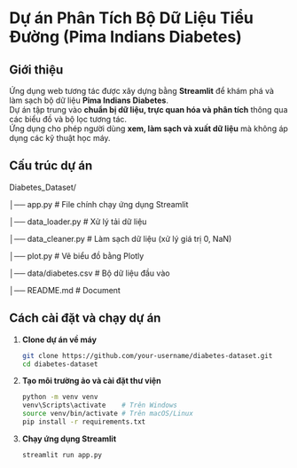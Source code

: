 # Dự án Phân Tích Bộ Dữ Liệu Tiểu Đường (Pima Indians Diabetes)

## Giới thiệu
Ứng dụng web tương tác được xây dựng bằng **Streamlit** để khám phá và làm sạch bộ dữ liệu **Pima Indians Diabetes**.  
Dự án tập trung vào **chuẩn bị dữ liệu, trực quan hóa và phân tích** thông qua các biểu đồ và bộ lọc tương tác.  
Ứng dụng cho phép người dùng **xem, làm sạch và xuất dữ liệu** mà không áp dụng các kỹ thuật học máy.

## Cấu trúc dự án
Diabetes_Dataset/

│── app.py # File chính chạy ứng dụng Streamlit

│── data_loader.py # Xử lý tải dữ liệu

│── data_cleaner.py # Làm sạch dữ liệu (xử lý giá trị 0, NaN)

│── plot.py # Vẽ biểu đồ bằng Plotly

│── data/diabetes.csv # Bộ dữ liệu đầu vào

│── README.md # Document


## Cách cài đặt và chạy dự án
1. **Clone dự án về máy**
   ```bash
   git clone https://github.com/your-username/diabetes-dataset.git
   cd diabetes-dataset
2. **Tạo môi trường ảo và cài đặt thư viện**
    ```bash
    python -m venv venv
    venv\Scripts\activate    # Trên Windows
    source venv/bin/activate # Trên macOS/Linux
    pip install -r requirements.txt
3. **Chạy ứng dụng Streamlit**
    ```bash
    streamlit run app.py
